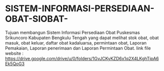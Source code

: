 # SISTEM-INFORMASI-PERSEDIAAN-OBAT-SIOBAT-
Tujuan membangun Sistem Informasi Persediaan Obat Puskesmas Srikuncoro Kabupaten Bengkulu Tengah yang dapat melihat stok obat, obat masuk, obat keluar, daftar obat kadaluarsa, permintaan obat, Laporan Pemakaian, Laporan penerimaan dan Laporan Permintaan Obat.
link file website : https://drive.google.com/drive/u/0/folders/1GvJCKyKZD6x1q2X4LKghTjpA6Ek5QoG3 
